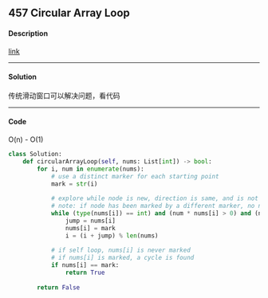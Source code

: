 ## 457 Circular Array Loop

#### Description

[link](https://leetcode.com/problems/circular-array-loop/)

---

#### Solution

传统滑动窗口可以解决问题，看代码

---

#### Code

O(n) - O(1)

```python
class Solution:
    def circularArrayLoop(self, nums: List[int]) -> bool:
        for i, num in enumerate(nums):
            # use a distinct marker for each starting point
            mark = str(i)
            
            # explore while node is new, direction is same, and is not self loop
            # note: if node has been marked by a different marker, no need to proceed. This gives O(n) time.
            while (type(nums[i]) == int) and (num * nums[i] > 0) and (nums[i] % len(nums) != 0):
                jump = nums[i] 
                nums[i] = mark
                i = (i + jump) % len(nums)
            
            # if self loop, nums[i] is never marked
            # if nums[i] is marked, a cycle is found
            if nums[i] == mark:
                return True
            
        return False
```